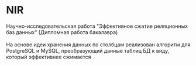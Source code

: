 # NIR
Научно-исследовательская работа "Эффективное сжатие реляционных баз данных" (Дипломная работа бакалавра)<br/>
<br/>
На основе идеи хранения данных по столбцам реализован алгоритм для PostgreSQL и MySQL, преобразующий данные таблиц БД к виду, который эффективнее сжимается
